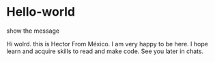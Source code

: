 # Hello-world
show the message

Hi wolrd. this is Hector From México. I am very happy to be here. 
I hope learn and acquire skills to read and make code.
See you later in chats.
